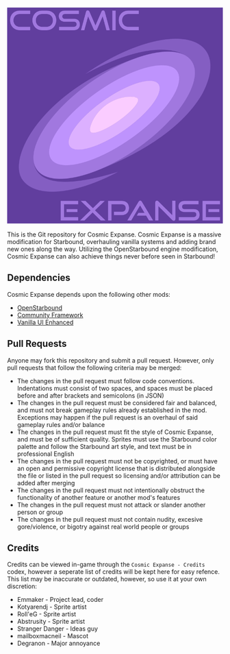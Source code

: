 ![logo](.art/logo/logo.png)

This is the Git repository for Cosmic Expanse. Cosmic Expanse is a massive modification for Starbound, overhauling vanilla systems and adding brand new ones along the way. Utilizing the OpenStarbound engine modification, Cosmic Expanse can also achieve things never before seen in Starbound!

## Dependencies
Cosmic Expanse depends upon the following other mods:
- [OpenStarbound](https://github.com/OpenStarbound/OpenStarbound)
- [Community Framework](https://steamcommunity.com/sharedfiles/filedetails/?id=2968438274)
- [Vanilla UI Enhanced](https://steamcommunity.com/sharedfiles/filedetails/?id=3167787027)

## Pull Requests
Anyone may fork this repository and submit a pull request. However, only pull requests that follow the following criteria may be merged:
- The changes in the pull request must follow code conventions. Indentations must consist of two spaces, and spaces must be placed before and after brackets and semicolons (in JSON)
- The changes in the pull request must be considered fair and balanced, and must not break gameplay rules already established in the mod. Exceptions may happen if the pull request is an overhaul of said gameplay rules and/or balance
- The changes in the pull request must fit the style of Cosmic Expanse, and must be of sufficient quality. Sprites must use the Starbound color palette and follow the Starbound art style, and text must be in professional English
- The changes in the pull request must not be copyrighted, or must have an open and permissive copyright license that is distributed alongside the file or listed in the pull request so licensing and/or attribution can be added after merging
- The changes in the pull request must not intentionally obstruct the functionality of another feature or another mod's features
- The changes in the pull request must not attack or slander another person or group
- The changes in the pull request must not contain nudity, excesive gore/violence, or bigotry against real world people or groups

## Credits
Credits can be viewed in-game through the ``Cosmic Expanse - Credits`` codex, however a seperate list of credits will be kept here for easy refence. This list may be inaccurate or outdated, however, so use it at your own discretion:
- Emmaker - Project lead, coder
- Kotyarendj - Sprite artist
- Roll'eG - Sprite artist
- Abstrusity - Sprite artist
- Stranger Danger - Ideas guy
- mailboxmacneil - Mascot
- Degranon - Major annoyance
